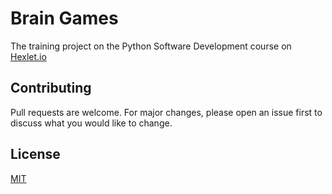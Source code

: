 # Brain Games

The training project on the Python Software Development course on [Hexlet.io](https://ru.hexlet.io/professions/python/projects/49)

## Contributing
Pull requests are welcome. For major changes, please open an issue first to discuss what you would like to change.

## License
[MIT](https://choosealicense.com/licenses/mit/)
